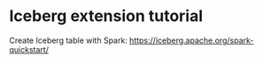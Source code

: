 # Iceberg extension tutorial

Create Iceberg table with Spark: https://iceberg.apache.org/spark-quickstart/
